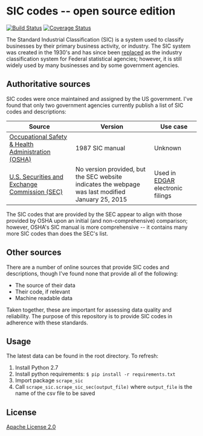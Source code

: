 # SIC codes -- open source edition

[![Build Status](https://travis-ci.org/rtlee9/SIC-list.svg?branch=master)](https://travis-ci.org/rtlee9/SIC-list)
[![Coverage Status](https://coveralls.io/repos/github/rtlee9/SIC-list/badge.svg?branch=)](https://coveralls.io/github/rtlee9/SIC-list?branch=)

The Standard Industrial Classification (SIC) is a system used to classify businesses by their primary business activity, or industry. The SIC system was created in the 1930's and has since been [replaced](https://www.census.gov/eos/www/naics/faqs/faqs.html#q8) as the industry classification system for Federal statistical agencies; however, it is still widely used by many businesses and by some government agencies.

## Authoritative sources

SIC codes were once maintained and assigned by the US government. I've found that only two government agencies currently publish a list of SIC codes and descriptions:

| Source | Version | Use case |
| ------ | ------- | -------- |
| [Occupational Safety & Health Administration (OSHA)](https://www.osha.gov/pls/imis/sic_manual.html) | 1987 SIC manual | Unknown |
| [U.S. Securities and Exchange Commission (SEC)](https://www.sec.gov/info/edgar/siccodes.htm) | No version provided, but the SEC website indicates the webpage was last modified January 25, 2015 | Used in [EDGAR](https://www.sec.gov/edgar/searchedgar/companysearch.html) electronic filings |

The SIC codes that are provided by the SEC appear to align with those provided by OSHA upon an initial (and non-comprehensive) comparison; however, OSHA's SIC manual is more comprehensive -- it contains many more SIC codes than does the SEC's list.

## Other sources

There are a number of online sources that provide SIC codes and descriptions, though I've found none that provide all of the following:
* The source of their data
* Their code, if relevant
* Machine readable data

Taken together, these are important for assessing data quality and reliability. The purpose of this repository is to provide SIC codes in adherence with these standards.

## Usage

The latest data can be found in the root directory. To refresh:

1. Install Python 2.7
1. Install python requirements: `$ pip install -r requirements.txt`
1. Import package `scrape_sic`
1. Call `scrape_sic.scrape_sic_sec(output_file)` where `output_file` is the name of the csv file to be saved

## License
[Apache License 2.0](http://choosealicense.com/licenses/apache-2.0/)

